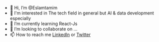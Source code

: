 - 👋 Hi, I’m @Eslamtamim
- 👀 I'm interested in The tech field in general but AI & data development especially
- 🌱 I’m currently learning React-Js
- 💞️ I’m looking to collaborate on ...
- 📫 How to reach me [LinkedIn](https://www.linkedin.com/in/eslamtamim/) or [Twitter](https://www.Twitter.com/MimatMalxe/)

<!---
Eslamtamim/Eslamtamim is a ✨ special ✨ repository because its `README.md` (this file) appears on your GitHub profile.
You can click the Preview link to take a look at your changes.
--->
